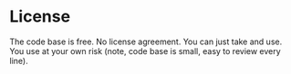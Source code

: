 # License

The code base is free.  No license agreement.  You can just take and use.  
You use at your own risk (note, code base is small, easy to review every line).
